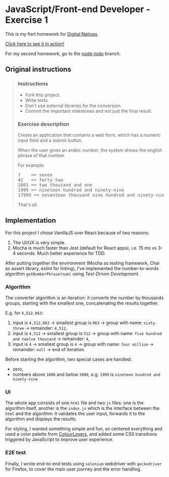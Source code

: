 # JavaScript/Front-end Developer - Exercise 1

This is my fisrt homework for [Digital Natives](https://www.digitalnatives.hu).

[Click here to see it in action!](https://gergooo.github.io/digitalnatives-assessment/)

For my second homework, go to the [node-todo](https://github.com/gergooo/digitalnatives-assessment/tree/node-todo) branch.

## Original instructions

> ### Instructions
>
> - Fork this project.
> - Write tests.
> - Don't use external libraries for the conversion.
> - Commit the important milestones and not just the final result.
>
> ### Exercise description
>
> Create an application that contains a web form, which has a numeric input field and a submit button.
>
> When the user gives an arabic number, the system shows the english phrase of that number.
>
> For example:
>
> <pre>
> 7    == seven
> 42   == forty-two
> 2001 == two thousand and one
> 1999 == nineteen hundred and ninety-nine
> 17999 == seventeen thousand nine hundred and ninety-nine
> </pre>
>
> That's all.

## Implementation

For this project I chose VanillaJS over React because of two reasons:

1. The UI/UX is very simple.
2. Mocha is much faster than Jest (default for React apps), i.e. 15 ms vs 3-4 seconds. Much better experience for TDD.

After putting together the environment (Mocha as testing framework, Chai as assert library, eslint for linting), I've implemented the number-to-words algorithm `getNumberPhrase(num)` using _Test-Driven Development_.

### Algorithm

The converter algorithm is an iteration: it converts the number by thousands groups, starting with the smallest one, concatenating the results together.

E.g. for `4,512,063`:

1. input is `4,512,063` -> smallest group is `063` -> group with name: `sixty-three` -> remainder: `4,512`,
2. input is `4,512` -> smallest group is `512` -> group with name: `five hundred and twelve thousand` -> remainder: `4`,
3. input is `4` -> smallest group is `4` -> group with name: `four million` -> remainder: `null` -> end of iteration.

Before starting the algorithm, two special cases are handled:

- zero,
- numbers above `1000` and below `2000`, e.g. `1999` is `nineteen hundred and ninety-nine`

### UI

The whole app consists of one `html` file and two `js` files: one is the algorithm itself, another is the `index.js` which is the interface between the `html` and the algorithm: it validates the user input, forwards it to the algorithm and displays the results.

For styling, I wanted something simple and fun, so centered everything and used a color palette from [ColourLovers](https://www.colourlovers.com/palette/1047246/Playroom), and added some CSS transitions triggered by JavaScript to improve user experience.

### E2E test

Finally, I wrote end-to-end tests using `selenium` webdriver with `geckodriver` for Firefox, to cover the main user journey and the error handling.
